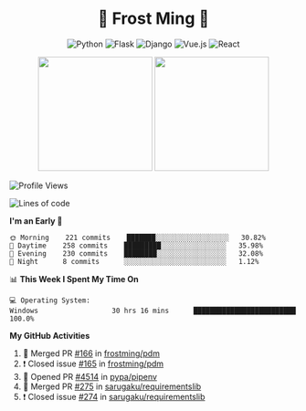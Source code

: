 <h1 align="center">🦄 Frost Ming 🐍</h1>

<div align="center">

![Python](https://img.shields.io/badge/-Python-%233776ab?logo=python&style=for-the-badge&logoColor=white)
![Flask](https://img.shields.io/badge/-Flask-%23eeeeee?logo=flask&style=for-the-badge&logoColor=black)
![Django](https://img.shields.io/badge/-Django-%23092E20?logo=django&style=for-the-badge&logoColor=white)
![Vue.js](https://img.shields.io/badge/-Vue.js-%234fc08d?logo=vue.js&style=for-the-badge&logoColor=white)
![React](https://img.shields.io/badge/-React-%2357d8fb?logo=react&style=for-the-badge&logoColor=white)

</div>

<p align="center">
  <img height="200" src="https://github-readme-stats.vercel.app/api?username=frostming&show_icons=true&theme=dracula&include_all_commits=true" />
  <img height="200" src="https://github-readme-stats.vercel.app/api/top-langs/?username=frostming&theme=dracula&show_icons=true" />
</p>

<!--START_SECTION:waka-->
![Profile Views](http://img.shields.io/badge/Profile%20Views-105-blue)

![Lines of code](https://img.shields.io/badge/From%20Hello%20World%20I%27ve%20Written-15.7%20million%20lines%20of%20code-blue)

**I'm an Early 🐤** 

```text
🌞 Morning    221 commits    ███████░░░░░░░░░░░░░░░░░░   30.82% 
🌆 Daytime    258 commits    █████████░░░░░░░░░░░░░░░░   35.98% 
🌃 Evening    230 commits    ████████░░░░░░░░░░░░░░░░░   32.08% 
🌙 Night      8 commits      ░░░░░░░░░░░░░░░░░░░░░░░░░   1.12%

```


📊 **This Week I Spent My Time On** 

```text
💻 Operating System: 
Windows                  30 hrs 16 mins      █████████████████████████   100.0%

```


<!--END_SECTION:waka-->

**My GitHub Activities**

<!--START_SECTION:activity-->
1. 🎉 Merged PR [#166](https://github.com/frostming/pdm/pull/166) in [frostming/pdm](https://github.com/frostming/pdm)
2. ❗️ Closed issue [#165](https://github.com/frostming/pdm/issues/165) in [frostming/pdm](https://github.com/frostming/pdm)
3. 💪 Opened PR [#4514](https://github.com/pypa/pipenv/pull/4514) in [pypa/pipenv](https://github.com/pypa/pipenv)
4. 🎉 Merged PR [#275](https://github.com/sarugaku/requirementslib/pull/275) in [sarugaku/requirementslib](https://github.com/sarugaku/requirementslib)
5. ❗️ Closed issue [#274](https://github.com/sarugaku/requirementslib/issues/274) in [sarugaku/requirementslib](https://github.com/sarugaku/requirementslib)
<!--END_SECTION:activity-->
